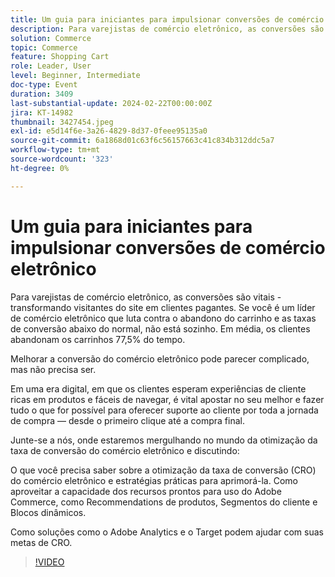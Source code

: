 ```yaml
---
title: Um guia para iniciantes para impulsionar conversões de comércio eletrônico
description: Para varejistas de comércio eletrônico, as conversões são vitais - transformando visitantes do site em clientes pagantes. Se você é um líder de comércio eletrônico que luta contra o abandono do carrinho e as taxas de conversão abaixo do normal, não está sozinho. Em média, os clientes abandonam seus carrinhos 77,5% do tempo.Melhorar a conversão do comércio eletrônico pode parecer complicado, mas não precisa ser.Em uma era de lançamento digital, em que os clientes esperam experiências de cliente fáceis de navegar e ricas em produtos, é vital colocar seu melhor pé para a frente e fazer tudo o que você pode para apoiar o cliente por toda a jornada de compra — desde o primeiro clique até a compra final.Junte-se a nós, onde estaremos mergulhando no mundo da otimização da taxa de conversão de comércio eletrônico e discutindo:O que você precisa saber sobre a otimização da taxa de conversão do comércio eletrônico (CRO) e estratégias práticas para aprimorá-la.Como aproveitar o potencial dos recursos prontos para uso da Adobe Commerce, como Recommendations de produtos, Segmentos de clientes e Blocos dinâmicos.Como soluções como o Adobe Analytics e o Target podem ajudar em suas metas de CRO.
solution: Commerce
topic: Commerce
feature: Shopping Cart
role: Leader, User
level: Beginner, Intermediate
doc-type: Event
duration: 3409
last-substantial-update: 2024-02-22T00:00:00Z
jira: KT-14982
thumbnail: 3427454.jpeg
exl-id: e5d14f6e-3a26-4829-8d37-0feee95135a0
source-git-commit: 6a1868d01c63f6c56157663c41c834b312ddc5a7
workflow-type: tm+mt
source-wordcount: '323'
ht-degree: 0%

---
```


# Um guia para iniciantes para impulsionar conversões de comércio eletrônico

Para varejistas de comércio eletrônico, as conversões são vitais - transformando visitantes do site em clientes pagantes. Se você é um líder de comércio eletrônico que luta contra o abandono do carrinho e as taxas de conversão abaixo do normal, não está sozinho. Em média, os clientes abandonam os carrinhos 77,5% do tempo.

Melhorar a conversão do comércio eletrônico pode parecer complicado, mas não precisa ser.

Em uma era digital, em que os clientes esperam experiências de cliente ricas em produtos e fáceis de navegar, é vital apostar no seu melhor e fazer tudo o que for possível para oferecer suporte ao cliente por toda a jornada de compra — desde o primeiro clique até a compra final.

Junte-se a nós, onde estaremos mergulhando no mundo da otimização da taxa de conversão do comércio eletrônico e discutindo:

O que você precisa saber sobre a otimização da taxa de conversão (CRO) do comércio eletrônico e estratégias práticas para aprimorá-la.
Como aproveitar a capacidade dos recursos prontos para uso do Adobe Commerce, como Recommendations de produtos, Segmentos do cliente e Blocos dinâmicos.

Como soluções como o Adobe Analytics e o Target podem ajudar com suas metas de CRO.

>[!VIDEO](https://video.tv.adobe.com/v/3427454/?learn=on)
